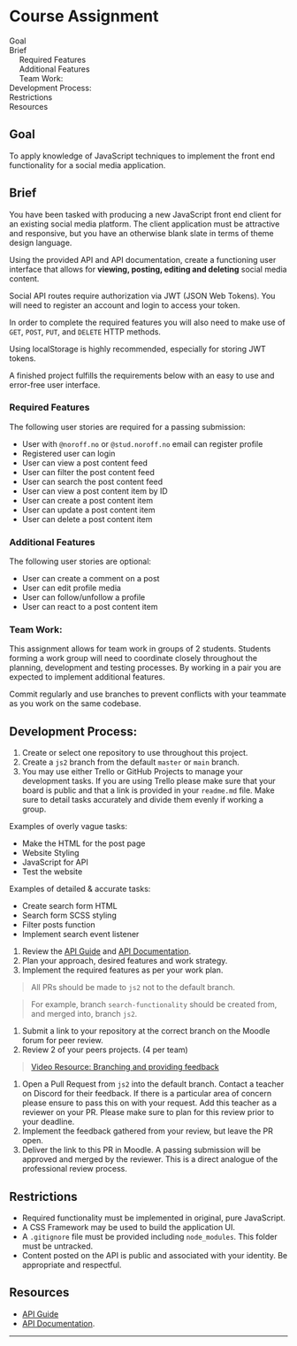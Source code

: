 <div  id="tg-sb-content">
            <div >
   <h1 >Course Assignment</h1>
</div>

<div>

<div id="toc"> <ul><li><a href="#goal">Goal</a><a    href="#goal" ></a></li><li><a href="#brief">Brief</a><a    href="#brief" ></a><ul><li><a href="#required-features">Required Features</a><a    href="#required-features" ></a></li><li><a href="#additional-features">Additional Features</a><a    href="#additional-features" ></a></li><li><a href="#team-work">Team Work:</a><a    href="#team-work" ></a></li></ul></li><li><a href="#development-process">Development Process:</a><a    href="#development-process" ></a></li><li><a href="#restrictions">Restrictions</a><a    href="#restrictions" ></a></li><li><a href="#resources">Resources</a><a    href="#resources" ></a></li></ul></div>

   <h2 id="goal" >Goal<a    href="#goal" ></a></h2><i > </i>

<p>To apply knowledge of JavaScript techniques to implement the front end functionality for a social media application.</p>

<h2 id="brief" >Brief<a    href="#brief" ></a></h2><i > </i>

<p>You have been tasked with producing a new JavaScript front end client for an existing social media platform. The client application must be attractive and responsive, but you have an otherwise blank slate in terms of theme design language.</p>

<p>Using the provided API and API documentation, create a functioning user interface that allows for <strong>viewing, posting, editing and deleting</strong> social media content.</p>

<p>Social API routes require authorization via JWT (JSON Web Tokens). You will need to register an account and login to access your token.</p>

<p>In order to complete the required features you will also need to make use of <code>GET</code>, <code>POST</code>, <code >PUT</code>, and <code>DELETE</code> HTTP methods.</p>

<p>Using localStorage is highly recommended, especially for storing JWT tokens.</p>

<p>A finished project fulfills the requirements below with an easy to use and error-free user interface.</p>

<h3 id="required-features">Required Features<a    href="#required-features" ></a></h3>

<p>The following user stories are required for a passing submission:</p>

<ul>
  <li>User with <code >@noroff.no</code> or <code >@stud.noroff.no</code> email can register profile</li>
  <li>Registered user can login</li>
  <li>User can view a post content feed</li>
  <li>User can filter the post content feed</li>
  <li>User can search the post content feed</li>
  <li>User can view a post content item by ID</li>
  <li>User can create a post content item</li>
  <li>User can update a post content item</li>
  <li>User can delete a post content item</li>
</ul>

<h3 id="additional-features" >Additional Features<a    href="#additional-features" ></a></h3>

<p>The following user stories are optional:</p>

<ul>
  <li>User can create a comment on a post</li>
  <li>User can edit profile media</li>
  <li>User can follow/unfollow a profile</li>
  <li>User can react to a post content item</li>
</ul>

<h3 id="team-work" >Team Work:<a    href="#team-work" ></a></h3>

<p>This assignment allows for team work in groups of 2 students. Students forming a work group will need to coordinate closely throughout the planning, development and testing processes. By working in a pair you are expected to implement additional features.</p>

<p>Commit regularly and use branches to prevent conflicts with your teammate as you work on the same codebase.</p>

<h2 id="development-process" >Development Process:<a    href="#development-process" ></a></h2><i > </i>

<ol>
  <li>Create or select one repository to use throughout this project.</li>
  <li>Create a <code >js2</code> branch from the default <code >master</code> or <code >main</code> branch.</li>
  <li>You may use either Trello or GitHub Projects to manage your development tasks. If you are using Trello please make sure that your board is public and that a link is provided in your <code >readme.md</code> file. Make sure to detail tasks accurately and divide them evenly if working a group.</li>
</ol>

<p>Examples of overly vague tasks:</p>
<ul>
  <li>Make the HTML for the post page</li>
  <li>Website Styling</li>
  <li>JavaScript for API</li>
  <li>Test the website</li>
</ul>

<p>Examples of detailed &amp; accurate tasks:</p>
<ul>
  <li>Create search form HTML</li>
  <li>Search form SCSS styling</li>
  <li>Filter posts function</li>
  <li>Implement search event listener</li>
</ul>

<ol>
  <li>Review the <a href="https://noroff-api-docs.netlify.app/social-endpoints/authentication">API Guide</a> and <a href="https://nf-api.onrender.com/docs">API Documentation</a>.</li>
  <li>Plan your approach, desired features and work strategy.</li>
  <li>Implement the required features as per your work plan.</li>
</ol>

<blockquote>
  <p>All PRs should be made to <code >js2</code> not to the default branch.</p>
</blockquote>

<blockquote>
  <p>For example, branch <code >search-functionality</code> should be created from, and merged into, branch <code >js2</code>.</p>
</blockquote>

<ol>
  <li>Submit a link to your repository at the correct branch on the Moodle forum for peer review.</li>
  <li>Review 2 of your peers projects. (4 per team)</li>
</ol>

<blockquote>
  <p><a href="https://vimeo.com/725676411/fabede2ebb">Video Resource: Branching and providing feedback</a></p>
</blockquote>

<ol>
  <li>Open a Pull Request from <code >js2</code> into the default branch. Contact a teacher on Discord for their feedback. If there is a particular area of concern please ensure to pass this on with your request. Add this teacher as a reviewer on your PR. Please make sure to plan for this review prior to your deadline.</li>
  <li>Implement the feedback gathered from your review, but leave the PR open.</li>
  <li>Deliver the link to this PR in Moodle. A passing submission will be approved and merged by the reviewer. This is a direct analogue of the professional review process.</li>
</ol>

<h2 id="restrictions" >Restrictions<a    href="#restrictions" ></a></h2><i > </i>

<ul>
  <li>Required functionality must be implemented in original, pure JavaScript.</li>
  <li>A CSS Framework may be used to build the application UI.</li>
  <li>A <code >.gitignore</code> file must be provided including <code >node_modules</code>. This folder must be untracked.</li>
  <li>Content posted on the API is public and associated with your identity. Be appropriate and respectful.</li>
</ul>

<h2 id="resources" >Resources<a    href="#resources" ></a></h2><i > </i>

<ul>
  <li><a href="https://noroff-api-docs.netlify.app/social-endpoints/authentication">API Guide</a></li>
  <li><a href="https://nf-api.onrender.com/docs">API Documentation</a>.</li>
</ul>

<hr >
